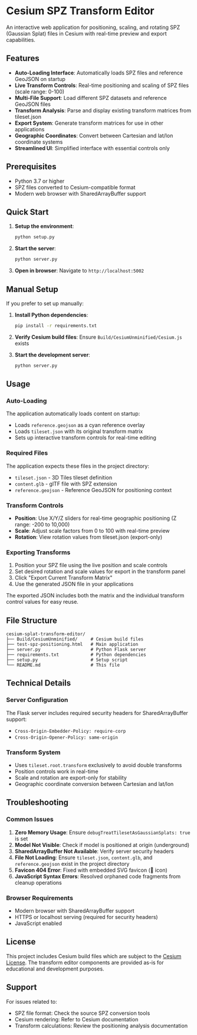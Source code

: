 # Cesium SPZ Transform Editor

An interactive web application for positioning, scaling, and rotating SPZ (Gaussian Splat) files in Cesium with real-time preview and export capabilities.

## Features

- **Auto-Loading Interface**: Automatically loads SPZ files and reference GeoJSON on startup
- **Live Transform Controls**: Real-time positioning and scaling of SPZ files (scale range: 0-100)
- **Multi-File Support**: Load different SPZ datasets and reference GeoJSON files
- **Transform Analysis**: Parse and display existing transform matrices from tileset.json
- **Export System**: Generate transform matrices for use in other applications
- **Geographic Coordinates**: Convert between Cartesian and lat/lon coordinate systems
- **Streamlined UI**: Simplified interface with essential controls only

## Prerequisites

- Python 3.7 or higher
- SPZ files converted to Cesium-compatible format
- Modern web browser with SharedArrayBuffer support

## Quick Start

1. **Setup the environment**:
   ```bash
   python setup.py
   ```

2. **Start the server**:
   ```bash
   python server.py
   ```

3. **Open in browser**:
   Navigate to `http://localhost:5002`

## Manual Setup

If you prefer to set up manually:

1. **Install Python dependencies**:
   ```bash
   pip install -r requirements.txt
   ```

2. **Verify Cesium build files**:
   Ensure `Build/CesiumUnminified/Cesium.js` exists

3. **Start the development server**:
   ```bash
   python server.py
   ```

## Usage

### Auto-Loading

The application automatically loads content on startup:
- Loads `reference.geojson` as a cyan reference overlay
- Loads `tileset.json` with its original transform matrix
- Sets up interactive transform controls for real-time editing

### Required Files

The application expects these files in the project directory:
- `tileset.json` - 3D Tiles tileset definition
- `content.glb` - glTF file with SPZ extension
- `reference.geojson` - Reference GeoJSON for positioning context

### Transform Controls

- **Position**: Use X/Y/Z sliders for real-time geographic positioning (Z range: -200 to 10,000)
- **Scale**: Adjust scale factors from 0 to 100 with real-time preview
- **Rotation**: View rotation values from tileset.json (export-only)

### Exporting Transforms

1. Position your SPZ file using the live position and scale controls
2. Set desired rotation and scale values for export in the transform panel
3. Click "Export Current Transform Matrix" 
4. Use the generated JSON file in your applications

The exported JSON includes both the matrix and the individual transform control values for easy reuse.

## File Structure

```
cesium-splat-transform-editor/
├── Build/CesiumUnminified/     # Cesium build files
├── test-spz-positioning.html   # Main application
├── server.py                   # Python Flask server
├── requirements.txt            # Python dependencies
├── setup.py                    # Setup script
└── README.md                   # This file
```

## Technical Details

### Server Configuration

The Flask server includes required security headers for SharedArrayBuffer support:
- `Cross-Origin-Embedder-Policy: require-corp`
- `Cross-Origin-Opener-Policy: same-origin`

### Transform System

- Uses `tileset.root.transform` exclusively to avoid double transforms
- Position controls work in real-time
- Scale and rotation are export-only for stability
- Geographic coordinate conversion between Cartesian and lat/lon

## Troubleshooting

### Common Issues

1. **Zero Memory Usage**: Ensure `debugTreatTilesetAsGaussianSplats: true` is set
2. **Model Not Visible**: Check if model is positioned at origin (underground) 
3. **SharedArrayBuffer Not Available**: Verify server security headers
4. **File Not Loading**: Ensure `tileset.json`, `content.glb`, and `reference.geojson` exist in the project directory
5. **Favicon 404 Error**: Fixed with embedded SVG favicon (📐 icon)
6. **JavaScript Syntax Errors**: Resolved orphaned code fragments from cleanup operations

### Browser Requirements

- Modern browser with SharedArrayBuffer support
- HTTPS or localhost serving (required for security headers)
- JavaScript enabled

## License

This project includes Cesium build files which are subject to the [Cesium License](https://cesium.com/legal/cesium-license/). The transform editor components are provided as-is for educational and development purposes.

## Support

For issues related to:
- SPZ file format: Check the source SPZ conversion tools
- Cesium rendering: Refer to Cesium documentation
- Transform calculations: Review the positioning analysis documentation
